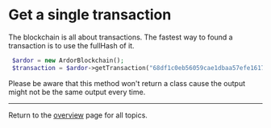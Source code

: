 # Get a single transaction

The blockchain is all about transactions. The fastest way to found a transaction is to use the fullHash of it.

```php
 $ardor = new ArdorBlockchain();        
 $transaction = $ardor->getTransaction("68df1c0eb56059cae1dbaa57efe161762d57e996e38b844abcad7fd1c017b33d", 2);
```

Please be aware that this method won't return a class cause the output might not be the same output every time.

---
Return to the [overview](../overview.md) page for all topics.